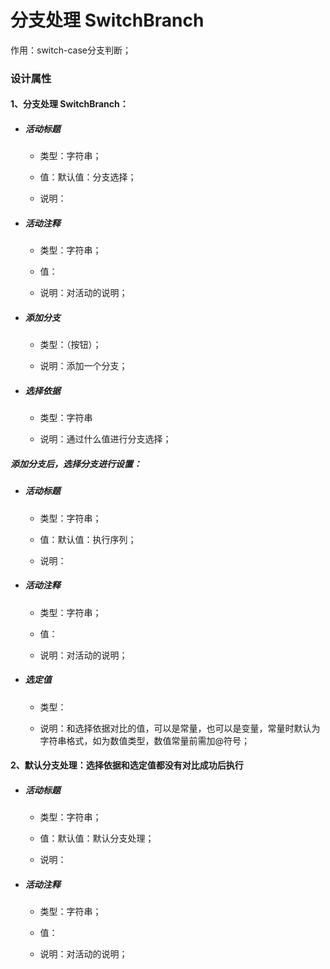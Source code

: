 # 分支处理 SwitchBranch

作用：switch-case分支判断；

### 设计属性

#### 1、分支处理 SwitchBranch：

* ##### 活动标题

  * 类型：字符串；

  * 值：默认值：分支选择；

  * 说明：
* ##### 活动注释

  * 类型：字符串；

  * 值：

  * 说明：对活动的说明；
* ##### 添加分支

  * 类型：（按钮）；

  * 说明：添加一个分支；
* ##### 选择依据

  * 类型：字符串

  * 说明：通过什么值进行分支选择；

##### 添加分支后，选择分支进行设置：

* ##### 活动标题

  * 类型：字符串；

  * 值：默认值：执行序列；

  * 说明：
* ##### 活动注释

  * 类型：字符串；

  * 值：

  * 说明：对活动的说明；
* ##### 选定值

  * 类型：

  * 说明：和选择依据对比的值，可以是常量，也可以是变量，常量时默认为字符串格式，如为数值类型，数值常量前需加@符号；

#### 2、默认分支处理：选择依据和选定值都没有对比成功后执行

* ##### 活动标题

  * 类型：字符串；

  * 值：默认值：默认分支处理；

  * 说明：
* ##### 活动注释

  * 类型：字符串；

  * 值：

  * 说明：对活动的说明；




